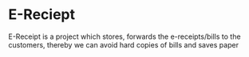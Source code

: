 # E-Reciept
E-Receipt is a project which stores, forwards the e-receipts/bills to the customers, thereby we can avoid hard copies of bills and saves paper 

